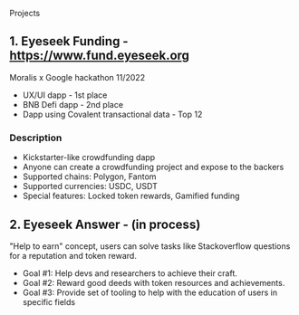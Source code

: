 Projects

## 1. Eyeseek Funding - https://www.fund.eyeseek.org

Moralis x Google hackathon 11/2022
- UX/UI dapp - 1st place
- BNB Defi dapp - 2nd place
- Dapp using Covalent transactional data - Top 12

### Description
- Kickstarter-like crowdfunding dapp
- Anyone can create a crowdfunding project and expose to the backers
- Supported chains: Polygon, Fantom
- Supported currencies: USDC, USDT
- Special features: Locked token rewards, Gamified funding

## 2. Eyeseek Answer - (in process)

"Help to earn" concept, users can solve tasks like Stackoverflow questions for a reputation and token reward.

- Goal #1: Help devs and researchers to achieve their craft.
- Goal #2: Reward good deeds with token resources and achievements.
- Goal #3: Provide set of tooling to help with the education of users in specific fields
